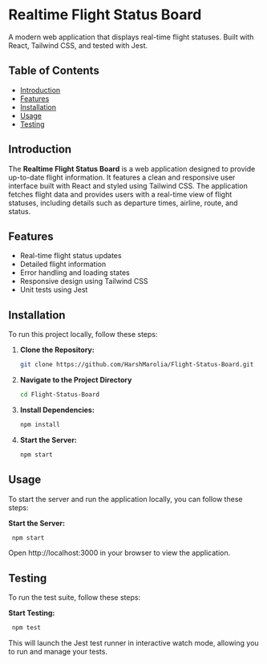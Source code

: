 # Realtime Flight Status Board

A modern web application that displays real-time flight statuses. Built with React, Tailwind CSS, and tested with Jest.

## Table of Contents

- [Introduction](#introduction)
- [Features](#features)
- [Installation](#installation)
- [Usage](#usage)
- [Testing](#testing)

## Introduction

The **Realtime Flight Status Board** is a web application designed to provide up-to-date flight information. It features a clean and responsive user interface built with React and styled using Tailwind CSS. The application fetches flight data and provides users with a real-time view of flight statuses, including details such as departure times, airline, route, and status.

## Features

- Real-time flight status updates
- Detailed flight information
- Error handling and loading states
- Responsive design using Tailwind CSS
- Unit tests using Jest

## Installation

To run this project locally, follow these steps:

1. **Clone the Repository:**

   ```bash
   git clone https://github.com/HarshMarolia/Flight-Status-Board.git
   ```

2. **Navigate to the Project Directory**

   ```bash
   cd Flight-Status-Board
   ```

3. **Install Dependencies:**

   ```bash
   npm install
   ```

4. **Start the Server:**

   ```bash
   npm start
   ```

## Usage

To start the server and run the application locally, you can follow these steps:

**Start the Server:**

```bash
 npm start
```

Open http://localhost:3000 in your browser to view the application.

## Testing

To run the test suite, follow these steps:

**Start Testing:**

```bash
 npm test
```

This will launch the Jest test runner in interactive watch mode, allowing you to run and manage your tests.
